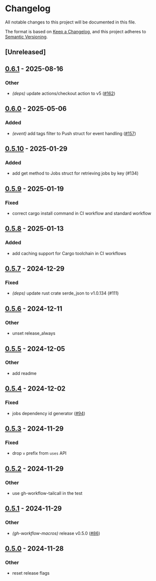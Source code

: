 # Changelog

All notable changes to this project will be documented in this file.

The format is based on [Keep a Changelog](https://keepachangelog.com/en/1.0.0/),
and this project adheres to [Semantic Versioning](https://semver.org/spec/v2.0.0.html).

## [Unreleased]

## [0.6.1](https://github.com/tailcallhq/gh-workflow/compare/gh-workflow-v0.6.0...gh-workflow-v0.6.1) - 2025-08-16

### Other

- *(deps)* update actions/checkout action to v5 ([#162](https://github.com/tailcallhq/gh-workflow/pull/162))

## [0.6.0](https://github.com/tailcallhq/gh-workflow/compare/gh-workflow-v0.5.10...gh-workflow-v0.6.0) - 2025-05-06

### Added

- *(event)* add tags filter to Push struct for event handling ([#157](https://github.com/tailcallhq/gh-workflow/pull/157))

## [0.5.10](https://github.com/tailcallhq/gh-workflow/compare/gh-workflow-v0.5.9...gh-workflow-v0.5.10) - 2025-01-29

### Added

- add get method to Jobs struct for retrieving jobs by key (#134)

## [0.5.9](https://github.com/tailcallhq/gh-workflow/compare/gh-workflow-v0.5.8...gh-workflow-v0.5.9) - 2025-01-19

### Fixed

- correct cargo install command in CI workflow and standard workflow

## [0.5.8](https://github.com/tailcallhq/gh-workflow/compare/gh-workflow-v0.5.7...gh-workflow-v0.5.8) - 2025-01-13

### Added

- add caching support for Cargo toolchain in CI workflows

## [0.5.7](https://github.com/tailcallhq/gh-workflow/compare/gh-workflow-v0.5.6...gh-workflow-v0.5.7) - 2024-12-29

### Fixed

- *(deps)* update rust crate serde_json to v1.0.134 (#111)

## [0.5.6](https://github.com/tailcallhq/gh-workflow/compare/gh-workflow-v0.5.5...gh-workflow-v0.5.6) - 2024-12-11

### Other

- unset release_always

## [0.5.5](https://github.com/tailcallhq/gh-workflow/compare/gh-workflow-v0.5.4...gh-workflow-v0.5.5) - 2024-12-05

### Other

- add readme

## [0.5.4](https://github.com/tailcallhq/gh-workflow/compare/gh-workflow-v0.5.3...gh-workflow-v0.5.4) - 2024-12-02

### Fixed

- jobs dependency id generator ([#94](https://github.com/tailcallhq/gh-workflow/pull/94))

## [0.5.3](https://github.com/tailcallhq/gh-workflow/compare/gh-workflow-v0.5.2...gh-workflow-v0.5.3) - 2024-11-29

### Fixed

- drop `v` prefix from `uses` API

## [0.5.2](https://github.com/tailcallhq/gh-workflow/compare/gh-workflow-v0.5.1...gh-workflow-v0.5.2) - 2024-11-29

### Other

- use gh-workflow-tailcall in the test

## [0.5.1](https://github.com/tailcallhq/gh-workflow/compare/gh-workflow-v0.5.0...gh-workflow-v0.5.1) - 2024-11-29

### Other

- *(gh-workflow-macros)* release v0.5.0 ([#86](https://github.com/tailcallhq/gh-workflow/pull/86))

## [0.5.0](https://github.com/tailcallhq/gh-workflow/compare/v0.4.1...v0.5.0) - 2024-11-28

### Other

- reset release flags
